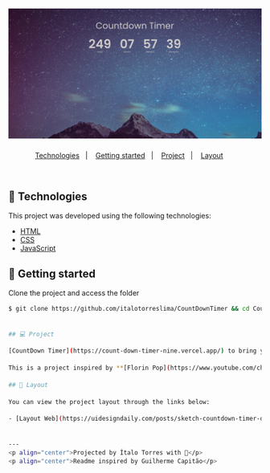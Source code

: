 <h1 align="center">
    <img alt="CountDownTimer" title="Countdown" src=".github/screenPrint.png" />
</h1>

<p align="center">
  <a href="#technologies">Technologies</a>&nbsp;&nbsp;&nbsp;|&nbsp;&nbsp;&nbsp;
  <a href="#-layout">Getting started</a>&nbsp;&nbsp;&nbsp;|&nbsp;&nbsp;&nbsp;
  <a href="#-project">Project</a>&nbsp;&nbsp;&nbsp;|&nbsp;&nbsp;&nbsp;
  <a href="#-layout">Layout</a>&nbsp;&nbsp;&nbsp;&nbsp;&nbsp;&nbsp;
</p>

<br>

## 🧪 Technologies

This project was developed using the following technologies:

- [HTML](https://www.w3schools.com/html/)
- [CSS](https://www.w3schools.com/css/)
- [JavaScript](https://developer.mozilla.org/en-US/docs/Web/JavaScript)

## 🚀 Getting started

Clone the project and access the folder

```bash
$ git clone https://github.com/italotorreslima/CountDownTimer && cd CountDownTimer


## 💻 Project

[CountDown Timer](https://count-down-timer-nine.vercel.app/) to bring you even closer to the project! 💜

This is a project inspired by **[Florin Pop](https://www.youtube.com/channel/UCeU-1X402kT-JlLdAitxSMA)** done in April 26, 2021.

## 🔖 Layout

You can view the project layout through the links below:

- [Layout Web](https://uidesigndaily.com/posts/sketch-countdown-timer-day-876)


---
<p align="center">Projected by Ítalo Torres with 🖤</p>
<p align="center">Readme inspired by Guilherme Capitão</p>
